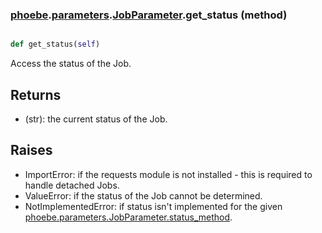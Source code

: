 ### [phoebe](phoebe.md).[parameters](phoebe.parameters.md).[JobParameter](phoebe.parameters.JobParameter.md).get_status (method)


```py

def get_status(self)

```



Access the status of the Job.

Returns
---------
* (str): the current status of the Job.

Raises
------------
* ImportError: if the requests module is not installed - this is
    required to handle detached Jobs.
* ValueError: if the status of the Job cannot be determined.
* NotImplementedError: if status isn't implemented for the given
    [phoebe.parameters.JobParameter.status_method](phoebe.parameters.JobParameter.status_method.md).

